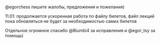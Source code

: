 @egorchess пишите жалобы, предложения и пожелания)

11.01: продолжается ускоренная работа по файлу билетов, файл лекций пока обновляться не будет за необходимостью самих билетов

Отдельное огромное спасибо @Biumbi4 за исправления и @egor_tsy за помощь)